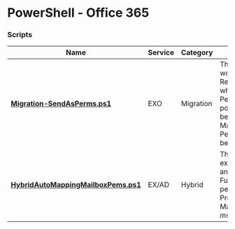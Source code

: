 # PowerShell - Office 365

### Scripts
|**Name**|**Service**|**Category**|**Description**|**Note**|
|---|---|---|---|---|
|[<b>Migration-SendAsPerms.ps1</b>](https://github.com/jfrmilner/PowerShell-Office365/blob/master/Scripts/Migration-SendAsPerms.ps1)|EXO|Migration|This script applies a workaround of using Recipient Permissions when Mailbox Permissions are not possible, usually because the target Mailbox of the Permission entry has not been migrated.||
|[<b>HybridAutoMappingMailboxPems.ps1</b>](https://github.com/jfrmilner/PowerShell-Office365/blob/master/Scripts/Migration-HybridAutoMappingMailboxPems.ps1)|EX/AD|Hybrid|This script provides an example of how to grant an O365 User FullAccess Mailbox permissions to an On-Prem Mailbox with Auto-Mapping using msExchDelegateListLink.|

